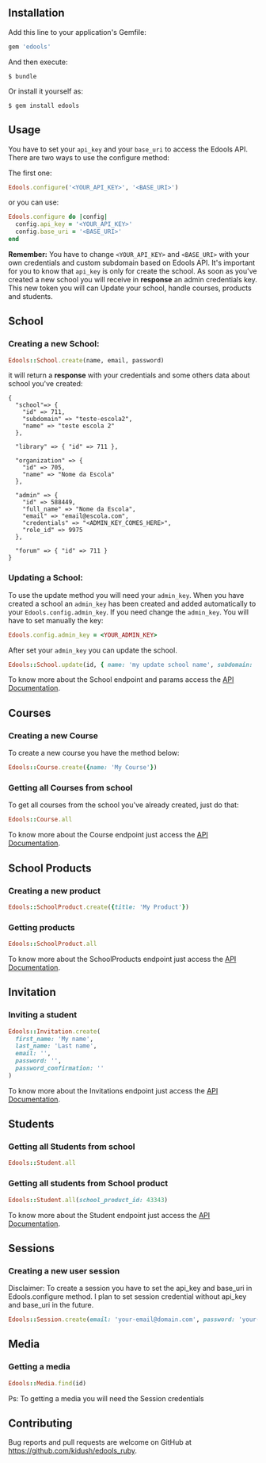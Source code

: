 ## Installation

Add this line to your application's Gemfile:

```ruby
gem 'edools'
```

And then execute:

    $ bundle

Or install it yourself as:

    $ gem install edools

## Usage

You have to set your `api_key` and your `base_uri` to access the Edools API.
There are two ways to use the configure method:

The first one:

```Ruby
Edools.configure('<YOUR_API_KEY>', '<BASE_URI>')
```

or you can use:

```Ruby
Edools.configure do |config|
  config.api_key = '<YOUR_API_KEY>'
  config.base_uri = '<BASE_URI>'
end
```

**Remember:** You have to change `<YOUR_API_KEY>` and `<BASE_URI>` with your own credentials and custom subdomain based on Edools API. It's important for you to know that `api_key` is only for create the school. As soon as you've created a new school you will receive in **response** an admin credentials key. This new token you will can Update your school, handle courses, products and students.

## School

### Creating a new School:

```Ruby
Edools::School.create(name, email, password)
```

it will return a **response** with your credentials and some others data about school you've created:

```
{ 
  "school"=> {
	"id" => 711, 
	"subdomain" => "teste-escola2", 
	"name" => "teste escola 2"
  },
   
  "library" => { "id" => 711 }, 
  
  "organization" => {
    "id" => 705, 
    "name" => "Nome da Escola"
  }, 
  
  "admin" => { 
    "id" => 588449, 
    "full_name" => "Nome da Escola", 
    "email" => "email@escola.com",       
    "credentials" => "<ADMIN_KEY_COMES_HERE>", 
    "role_id" => 9975
  }, 
  
  "forum" => { "id" => 711 }
}
```

### Updating a School:

To use the update method you will need your `admin_key`. When you have created a school an `admin_key` has been created and added automatically to your `Edools.config.admin_key`. If you need change the `admin_key`. You will have to set manually the key:

```Ruby
Edools.config.admin_key = <YOUR_ADMIN_KEY>
```

After set your `admin_key` you can update the school.

```Ruby
Edools::School.update(id, { name: 'my update school name', subdomain: 'my-school-subdomain' })
```

To know more about the School endpoint and params access the [API Documentation](http://docs.edools.com/api/V1/SchoolsController.html).

## Courses

### Creating a new Course

To create a new course you have the method below:

```Ruby
Edools::Course.create({name: 'My Course'})
```

### Getting all Courses from school

To get all courses from the school you've already created, just do that:

```Ruby
Edools::Course.all
```

To know more about the Course endpoint just access the [API Documentation](http://docs.edools.com/api/V1/CoursesController.html).

## School Products

### Creating a new product

```Ruby
Edools::SchoolProduct.create({title: 'My Product'})
```

### Getting products

```Ruby
Edools::SchoolProduct.all
```

To know more about the SchoolProducts endpoint just access the [API Documentation](http://docs.edools.com/api/V1/SchoolProductsController.html).


## Invitation

### Inviting a student

```Ruby
Edools::Invitation.create(
  first_name: 'My name', 
  last_name: 'Last name', 
  email: '', 
  password: '', 
  password_confirmation: '' 
)
```
To know more about the Invitations endpoint just access the [API Documentation](http://docs.edools.com/api/V1/InvitationsController.html).

## Students

### Getting all Students from school

```Ruby
Edools::Student.all
```

### Getting all students from School product

```Ruby
Edools::Student.all(school_product_id: 43343)
```

To know more about the Student endpoint just access the [API Documentation](http://docs.edools.com/api/V1/UsersController.html).

## Sessions

### Creating a new user session

Disclaimer: To create a session you have to set the api_key and base_uri in Edools.configure method. 
I plan to set session credential without api_key and base_uri in the future.

```Ruby
Edools::Session.create(email: 'your-email@domain.com', password: 'your-password', type: 'School', id: 'school-id')
```

## Media

### Getting a media

```Ruby
Edools::Media.find(id)
```

Ps: To getting a media you will need the Session credentials

## Contributing

Bug reports and pull requests are welcome on GitHub at https://github.com/kidush/edools_ruby.
